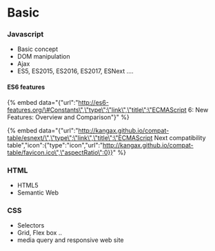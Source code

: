 # Basic

### Javascript

* Basic concept
* DOM manipulation
* Ajax
* ES5, ES2015, ES2016, ES2017, ESNext .... 

#### ES6 features

{% embed data="{\"url\":\"http://es6-features.org/\#Constants\",\"type\":\"link\",\"title\":\"ECMAScript 6: New Features: Overview and Comparison\"}" %}

{% embed data="{\"url\":\"http://kangax.github.io/compat-table/esnext/\",\"type\":\"link\",\"title\":\"ECMAScript Next compatibility table\",\"icon\":{\"type\":\"icon\",\"url\":\"http://kangax.github.io/compat-table/favicon.ico\",\"aspectRatio\":0}}" %}

### HTML

* HTML5
* Semantic Web

### CSS

* Selectors
* Grid, Flex box ..
* media query and responsive web site

